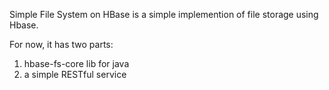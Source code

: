 Simple File System on HBase is a simple implemention of file storage using Hbase.

For now, it has two parts: 

1. hbase-fs-core lib for java 
2. a simple RESTful service
